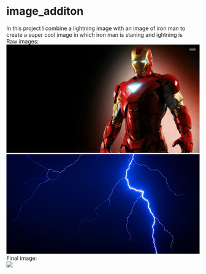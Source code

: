 # image_additon
In this project I combine a lightning image with an image of iron man to create a super cool image in which iron man is staning and ightning is  <br>
Raw images: <br>
<img src = "iron man.jpeg"> <br>
<img src = "lightning.jpeg"> <br>
Final image: <br>
<img src = "iron man lightning.jepg">
